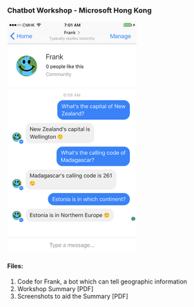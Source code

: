 ### Chatbot Workshop - Microsoft Hong Kong

<img src="Frank%20The%20Bot.PNG" width="300">

#### Files:

1. Code for Frank, a bot which can tell geographic information
2. Workshop Summary [PDF]
3. Screenshots to aid the Summary [PDF]
